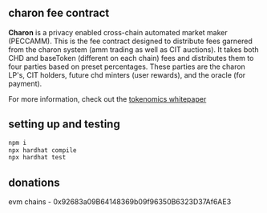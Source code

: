 ## charon fee contract

<b>Charon</b> is a privacy enabled cross-chain automated market maker (PECCAMM). This is the fee contract designed to distribute fees garnered from the charon system (amm trading as well as CIT auctions).  It takes both CHD and baseToken (different on each chain) fees and distributes them to four parties based on preset percentages.  These parties are the charon LP's, CIT holders, future chd minters (user rewards), and the oracle (for payment).

For more information, check out the [tokenomics whitepaper](https://github.com/charonAMM/writings/blob/main/Charon%20Tokenomics.pdf)

## setting up and testing

```sh
npm i
npx hardhat compile
npx hardhat test
```

## donations

evm chains - 0x92683a09B64148369b09f96350B6323D37Af6AE3